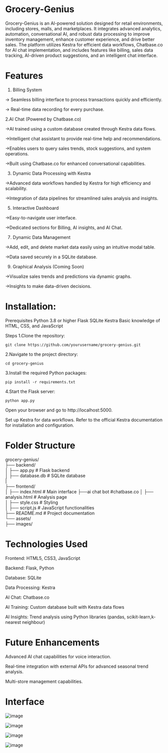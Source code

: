 # Grocery-Genius
Grocery-Genius is an AI-powered solution designed for retail environments, including stores, malls, and marketplaces. It integrates advanced analytics, automation, conversational AI, and robust data processing to improve inventory management, enhance customer experience, and drive better sales. The platform utilizes Kestra for efficient data workflows, Chatbase.co for AI chat implementation, and includes features like billing, sales data tracking, AI-driven product suggestions, and an intelligent chat interface.

# Features
1. Billing System
   
  -> Seamless billing interface to process transactions quickly and efficiently.
  
  -> Real-time data recording for every purchase.
  
2.AI Chat (Powered by Chatbase.co)

  ->AI trained using a custom database created through Kestra data flows.
  
  ->Intelligent chat assistant to provide real-time help and recommendations.
  
  ->Enables users to query sales trends, stock suggestions, and system operations.
  
  ->Built using Chatbase.co for enhanced conversational capabilities.
  
3. Dynamic Data Processing with Kestra
   
  ->Advanced data workflows handled by Kestra for high efficiency and scalability.
  
  ->Integration of data pipelines for streamlined sales analysis and insights.
  
5. Interactive Dashboard
   
  ->Easy-to-navigate user interface.

  ->Dedicated sections for Billing, AI insights, and AI Chat.

7. Dynamic Data Management
   
  ->Add, edit, and delete market data easily using an intuitive modal table.
  
  ->Data saved securely in a SQLite database.
  
9. Graphical Analysis (Coming Soon)
    
  ->Visualize sales trends and predictions via dynamic graphs.
  
  ->Insights to make data-driven decisions.

# Installation:
Prerequisites
Python 3.8 or higher
Flask
SQLite
Kestra
Basic knowledge of HTML, CSS, and JavaScript

Steps
1.Clone the repository:

```git clone https://github.com/yourusername/grocery-genius.git```
 
2.Navigate to the project directory:

```cd grocery-genius```
 
3.Install the required Python packages:

```pip install -r requirements.txt```

4.Start the Flask server:

```python app.py```

Open your browser and go to http://localhost:5000.

Set up Kestra for data workflows. Refer to the official Kestra documentation for installation and configuration.

# Folder Structure
grocery-genius/  
├── backend/  
│   ├── app.py           # Flask backend  
│   ├── database.db      # SQLite database  
|  
├── frontend/  
│   ├── index.html # Main interface
      ├──ai chat bot  #chatbase.co
│   ├── analysis.html    # Analysis page       
│   ├── style.css        # Styling  
│   ├── script.js        # JavaScript functionalities  
├── README.md            # Project documentation  
└── assets/  
    ├── images/   


# Technologies Used

Frontend: HTML5, CSS3, JavaScript

Backend: Flask, Python

Database: SQLite

Data Processing: Kestra

AI Chat: Chatbase.co

AI Training: Custom database built with Kestra data flows

AI Insights: Trend analysis using Python libraries (pandas, scikit-learn,k-nearest neighbour)

# Future Enhancements

Advanced AI chat capabilities for voice interaction.

Real-time integration with external APIs for advanced seasonal trend analysis.

Multi-store management capabilities.

# Interface

![image](https://github.com/user-attachments/assets/97ae5647-363a-4dbe-af11-8097fa313fb1)

![image](https://github.com/user-attachments/assets/72afe440-0bdd-4344-8dba-32541a1f39c8)

![image](https://github.com/user-attachments/assets/47c58efe-985b-4dd9-9b26-a5029082f076)

![image](https://github.com/user-attachments/assets/c954317e-4d29-4dd6-b4be-738e49dbee0c)





